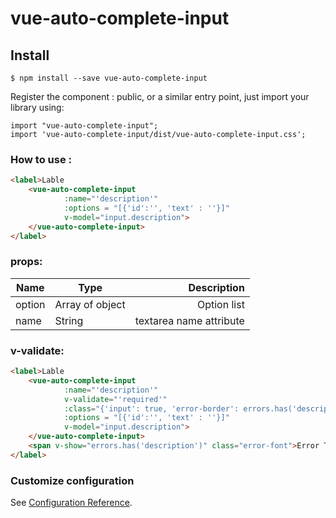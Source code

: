 # vue-auto-complete-input

## Install
```
$ npm install --save vue-auto-complete-input
```

Register the component : 
public, or a similar entry point, just import your library using:
```
import "vue-auto-complete-input";
import 'vue-auto-complete-input/dist/vue-auto-complete-input.css';
```
### How to use : 
```html
<label>Lable
    <vue-auto-complete-input
            :name="'description'"
            :options = "[{'id':'', 'text' : ''}]"
            v-model="input.description">
    </vue-auto-complete-input>
</label>
```
### props:

| Name          | Type            | Description  
| ------------- |---------------  |------------:
| option        | Array of object | Option list
| name          | String          | textarea name attribute

### v-validate:

```html
<label>Lable
    <vue-auto-complete-input
            :name="'description'"
            v-validate="'required'"
            :class="{'input': true, 'error-border': errors.has('description')}"
            :options = "[{'id':'', 'text' : ''}]"
            v-model="input.description">
    </vue-auto-complete-input>
    <span v-show="errors.has('description')" class="error-font">Error Text!</span>
</label>
```

### Customize configuration
See [Configuration Reference](https://cli.vuejs.org/config/).
